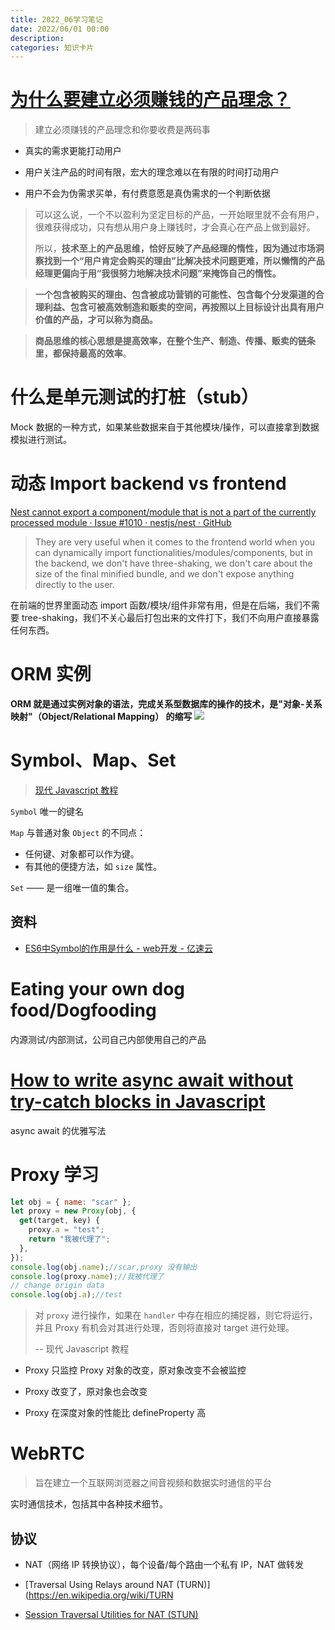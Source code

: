 ```yaml
---
title: 2022_06学习笔记
date: 2022/06/01 00:00
description:
categories: 知识卡片
---
```


# [为什么要建立必须赚钱的产品理念？](http://www.woshipm.com/pmd/728827.html)

> 建立必须赚钱的产品理念和你要收费是两码事

- 真实的需求更能打动用户

- 用户关注产品的时间有限，宏大的理念难以在有限的时间打动用户

- 用户不会为伪需求买单，有付费意愿是真伪需求的一个判断依据

> 可以这么说，一个不以盈利为坚定目标的产品，一开始眼里就不会有用户，很难获得成功，只有想从用户身上赚钱时，才会真心在产品上做到最好。
> 
> 所以，**技术至上的产品思维，恰好反映了产品经理的惰性，因为通过市场洞察找到一个“用户肯定会购买的理由”比解决技术问题更难，所以懒惰的产品经理更偏向于用“我很努力地解决技术问题”来掩饰自己的惰性。**

> **一个包含被购买的理由、包含被成功营销的可能性、包含每个分发渠道的合理利益、包含可被高效制造和贩卖的空间，再按照以上目标设计出具有用户价值的产品，才可以称为商品。**

> **商品思维的核心思想是提高效率，在整个生产、制造、传播、贩卖的链条里，都保持最高的效率**。

# 什么是单元测试的打桩（stub）

Mock 数据的一种方式，如果某些数据来自于其他模块/操作，可以直接拿到数据模拟进行测试。

# 动态 Import backend vs frontend

[Nest cannot export a component/module that is not a part of the currently processed module · Issue #1010 · nestjs/nest · GitHub](https://github.com/nestjs/nest/issues/1010#issuecomment-417649864)

>  They are very useful when it comes to the frontend world when you can dynamically import functionalities/modules/components, but in the backend, we don't have three-shaking, we don't care about the size of the final minified bundle, and we don't expose anything directly to the user.

在前端的世界里面动态 import 函数/模块/组件非常有用，但是在后端，我们不需要 tree-shaking，我们不关心最后打包出来的文件打下，我们不向用户直接暴露任何东西。

# ORM 实例

**ORM 就是通过实例对象的语法，完成关系型数据库的操作的技术，是"对象-关系映射"（Object/Relational Mapping） 的缩写**
![](https://images.scar.site/20220613183726.png)

# Symbol、Map、Set

> [现代 Javascript 教程](https://zh.javascript.info/map-set)

`Symbol` 唯一的键名

`Map` 与普通对象 `Object` 的不同点：

- 任何键、对象都可以作为键。
- 有其他的便捷方法，如 `size` 属性。

`Set` —— 是一组唯一值的集合。

## 资料

* [ES6中Symbol的作用是什么 - web开发 - 亿速云](https://m.yisu.com/zixun/173057.html)

# Eating your own dog food/Dogfooding

内源测试/内部测试，公司自己内部使用自己的产品

# [How to write async await without try-catch blocks in Javascript](https://blog.grossman.io/how-to-write-async-await-without-try-catch-blocks-in-javascript/)

async await 的优雅写法

# Proxy 学习

```javascript
let obj = { name: "scar" };
let proxy = new Proxy(obj, {
  get(target, key) {
    proxy.a = "test";
    return "我被代理了";
  },
});
console.log(obj.name);//scar,proxy 没有输出
console.log(proxy.name);//我被代理了
// change origin data
console.log(obj.a);//test
```

> 对 `proxy` 进行操作，如果在 `handler` 中存在相应的捕捉器，则它将运行，并且 Proxy 有机会对其进行处理，否则将直接对 target 进行处理。 
> 
> -- 现代 Javascript 教程

* Proxy 只监控 Proxy 对象的改变，原对象改变不会被监控

* Proxy 改变了，原对象也会改变

* Proxy 在深度对象的性能比 defineProperty 高

# WebRTC

> 旨在建立一个互联网浏览器之间音视频和数据实时通信的平台

实时通信技术，包括其中各种技术细节。

## 协议

* NAT（网络 IP 转换协议），每个设备/每个路由一个私有 IP，NAT 做转发

* [Traversal Using Relays around NAT (TURN)](https://en.wikipedia.org/wiki/TURN

* [Session Traversal Utilities for NAT (STUN)](https://en.wikipedia.org/wiki/STUN)
